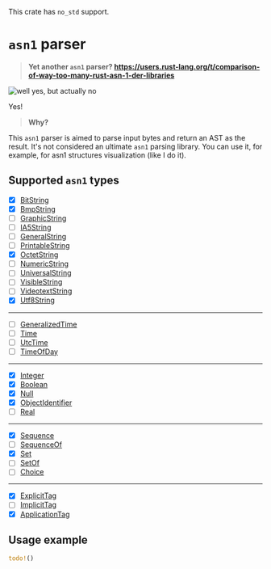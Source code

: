 
This crate has `no_std` support.

# `asn1` parser

> **Yet another `asn1` parser? https://users.rust-lang.org/t/comparison-of-way-too-many-rust-asn-1-der-libraries**

![well yes, but actually no](https://i.imgflip.com/8789zm.jpg)

Yes!

> **Why?**

This `asn1` parser is aimed to parse input bytes and return an AST as the result. It's not considered an ultimate `asn1` parsing library. You can use it, for example, for asn1 structures visualization (like I do it).

## Supported `asn1` types

- [X] [BitString](https://www.oss.com/asn1/resources/asn1-made-simple/asn1-quick-reference/bitstring.html)
- [X] [BmpString](https://www.oss.com/asn1/resources/asn1-made-simple/asn1-quick-reference/bmpstring.html)
- [ ] [GraphicString](https://www.oss.com/asn1/resources/asn1-made-simple/asn1-quick-reference/graphicstring.html)
- [ ] [IA5String](https://www.oss.com/asn1/resources/asn1-made-simple/asn1-quick-reference/ia5string.html)
- [ ] [GeneralString](https://www.oss.com/asn1/resources/asn1-made-simple/asn1-quick-reference/generalstring.html)
- [ ] [PrintableString](https://www.oss.com/asn1/resources/asn1-made-simple/asn1-quick-reference/printablestring.html)
- [X] [OctetString](https://www.oss.com/asn1/resources/asn1-made-simple/asn1-quick-reference/octetstring.html)
- [ ] [NumericString](https://www.oss.com/asn1/resources/asn1-made-simple/asn1-quick-reference/numericstring.html)
- [ ] [UniversalString](https://www.oss.com/asn1/resources/asn1-made-simple/asn1-quick-reference/universalstring.html)
- [ ] [VisibleString](https://www.oss.com/asn1/resources/asn1-made-simple/asn1-quick-reference/visiblestring.html)
- [ ] [VideotextString](https://www.oss.com/asn1/resources/asn1-made-simple/asn1-quick-reference/videotexstring.html)
- [X] [Utf8String](https://www.oss.com/asn1/resources/asn1-made-simple/asn1-quick-reference/utf8string.html)

---

- [ ] [GeneralizedTime](https://www.oss.com/asn1/resources/asn1-made-simple/asn1-quick-reference/generalizedtime.html)
- [ ] [Time](https://www.oss.com/asn1/resources/asn1-made-simple/asn1-quick-reference/time.html)
- [ ] [UtcTime](https://www.oss.com/asn1/resources/asn1-made-simple/asn1-quick-reference/utctime.html)
- [ ] [TimeOfDay](https://www.oss.com/asn1/resources/asn1-made-simple/asn1-quick-reference/timeofday.html)

---

- [X] [Integer](https://www.oss.com/asn1/resources/asn1-made-simple/asn1-quick-reference/integer.html)
- [X] [Boolean](https://www.oss.com/asn1/resources/asn1-made-simple/asn1-quick-reference/boolean.html)
- [X] [Null](https://www.oss.com/asn1/resources/asn1-made-simple/asn1-quick-reference/null.html)
- [X] [ObjectIdentifier](https://learn.microsoft.com/en-us/windows/win32/seccertenroll/about-object-identifier)
- [ ] [Real](https://www.oss.com/asn1/resources/asn1-made-simple/asn1-quick-reference/real.html)

---

- [X] [Sequence](https://www.oss.com/asn1/resources/asn1-made-simple/asn1-quick-reference/sequence.html)
- [ ] [SequenceOf](https://www.oss.com/asn1/resources/asn1-made-simple/asn1-quick-reference/sequenceof.html)
- [X] [Set](https://www.oss.com/asn1/resources/asn1-made-simple/asn1-quick-reference/set.html)
- [ ] [SetOf](https://www.oss.com/asn1/resources/asn1-made-simple/asn1-quick-reference/setof.html)
- [ ] [Choice](https://www.oss.com/asn1/resources/asn1-made-simple/asn1-quick-reference/choice.html)

---

- [X] [ExplicitTag](https://www.oss.com/asn1/resources/asn1-made-simple/asn1-quick-reference/asn1-tags.html)
- [ ] [ImplicitTag](https://www.oss.com/asn1/resources/asn1-made-simple/asn1-quick-reference/asn1-tags.html)
- [X] [ApplicationTag](https://www.oss.com/asn1/resources/asn1-made-simple/asn1-quick-reference/asn1-tags.html)

## Usage example

```rust
todo!()
```